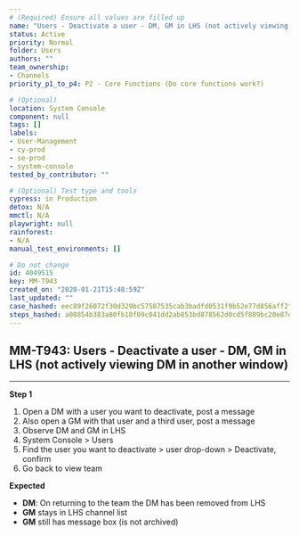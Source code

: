 ```yaml
---
# (Required) Ensure all values are filled up
name: "Users - Deactivate a user - DM, GM in LHS (not actively viewing DM in another window)"
status: Active
priority: Normal
folder: Users
authors: ""
team_ownership: 
- Channels
priority_p1_to_p4: P2 - Core Functions (Do core functions work?)

# (Optional)
location: System Console
component: null
tags: []
labels: 
- User-Management
- cy-prod
- se-prod
- system-console
tested_by_contributor: ""

# (Optional) Test type and tools
cypress: in Production
detox: N/A
mmctl: N/A
playwright: null
rainforest: 
- N/A
manual_test_environments: []

# Do not change
id: 4049515
key: MM-T943
created_on: "2020-01-21T15:48:59Z"
last_updated: ""
case_hashed: eec89f26072f30d329bc57587535cab3badfd0531f9b52e77d856aff2fd1b5249b7066f60f0de9959ba96e63ac2f91cd
steps_hashed: a08854b383a80fb10f09c041dd2ab853bd878562d0cd5f889bc20e87d08a86e2147fe9d66a22288846bfc49d32e1412e
---
```


<!-- (Auto-generated) Based on frontmatter's "key" and "name" -->

## MM-T943: Users - Deactivate a user - DM, GM in LHS (not actively viewing DM in another window)

---

**Step 1**

1. Open a DM with a user you want to deactivate, post a message
2. Also open a GM with that user and a third user, post a message
3. Observe DM and GM in LHS
4. System Console > Users
5. Find the user you want to deactivate > user drop-down > Deactivate, confirm
6. Go back to view team

**Expected**

- **DM**: On returning to the team the DM has been removed from LHS
- **GM** stays in LHS channel list
- **GM** still has message box (is not archived)

